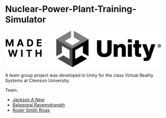 # Nuclear-Power-Plant-Training-Simulator

![alt text](https://github.com/RogerSmithR/Nuclear-Power-Plant-Training-Simulator/blob/main/made-with-unity.png?raw=true)

A team group project was developed in Unity for the class Virtual Reality Systems at Clemson University.

Team:

- [Jackson A New](https://github.com/jackson-new)
- [Balagopal Raveendranath](https://github.com/balagopalrn/)
- [Roger Smith Rivas](https://github.com/RogerSmithR)
